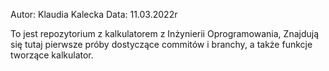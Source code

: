 Autor: Klaudia Kalecka
Data: 11.03.2022r

To jest repozytorium z kalkulatorem z Inżynierii Oprogramowania,
Znajdują się tutaj pierwsze próby dostyczące commitów i branchy, a także
funkcje tworzące kalkulator.
